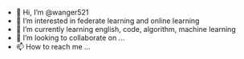 - 👋 Hi, I’m @wanger521
- 👀 I’m interested in federate learning and online learning
- 🌱 I’m currently learning english, code, algorithm, machine learning
- 💞️ I’m looking to collaborate on ...
- 📫 How to reach me ...

<!---
wanger521/wanger521 is a ✨ special ✨ repository because its `README.md` (this file) appears on your GitHub profile.
You can click the Preview link to take a look at your changes.
--->
